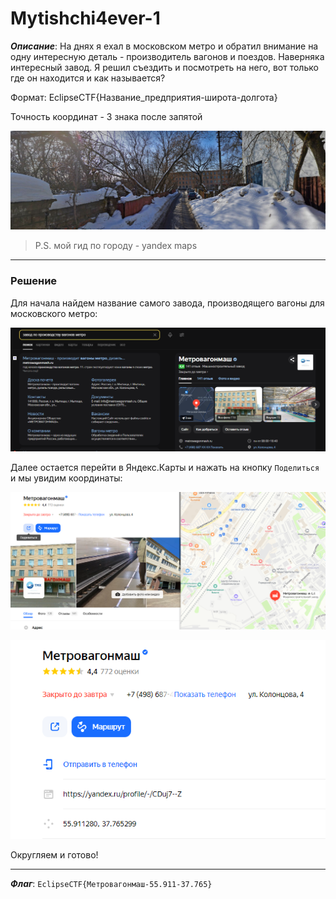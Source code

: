 # Mytishchi4ever-1

***Описание***: На днях я ехал в московском метро и обратил внимание на одну интересную деталь - производитель вагонов и поездов. Наверняка интересный завод. Я решил съездить и посмотреть на него, вот только где он находится и как называется?

Формат: EclipseCTF{Название_предприятия-широта-долгота}

Точность координат - 3 знака после запятой

![ScreenShot](../screenshots/Mytishchi4ever-1-0.png)

>P.S. мой гид по городу - yandex maps

---
### Решение

Для начала найдем название самого завода, производящего вагоны для московского метро:

![ScreenShot](../screenshots/Mytishchi4ever-1-1.png)

Далее остается перейти в Яндекс.Карты и нажать на кнопку `Поделиться` и мы увидим координаты:

![ScreenShot](../screenshots/Mytishchi4ever-1-2.png)

![ScreenShot](../screenshots/Mytishchi4ever-1-3.png)

Округляем и готово!

---

***Флаг***: `EclipseCTF{Метровагонмаш-55.911-37.765}`